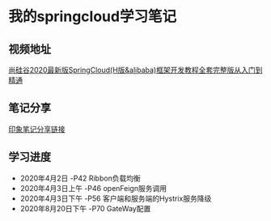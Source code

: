 # 我的springcloud学习笔记

## 视频地址
[尚硅谷2020最新版SpringCloud(H版&alibaba)框架开发教程全套完整版从入门到精通](https://www.bilibili.com/video/BV18E411x7eT?p=43)
## 笔记分享
[印象笔记分享链接](https://app.yinxiang.com/fx/5debd284-5459-4315-bfe3-2b77de2c31ad)
## 学习进度
- 2020年4月2日 -P42 Ribbon负载均衡
- 2020年4月3日上午 -P46 openFeign服务调用
- 2020年4月3日下午 -P56 客户端和服务端的Hystrix服务降级
- 2020年8月20日下午 -P70 GateWay配置
